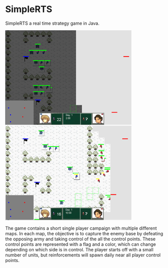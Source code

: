 SimpleRTS
======

SimpleRTS a real time strategy game in Java.

<div style="display:inline-block;">
<img src="https://github.com/samuelyuan/SimpleRTS/raw/master/screenshots/game1.png" alt="Game1" width="400" height="300" />
<img src="https://github.com/samuelyuan/SimpleRTS/raw/master/screenshots/game2.png" alt="Game2" width="400" height="300" />
</div>

The game contains a short single player campaign with multiple different maps. In each map, the objective is to capture the enemy base by defeating the opposing army and taking control of the all the control points. These control points are represented with a flag and a color, which can change depending on which side is in control. The player starts off with a small number of units, but reinforcements will spawn daily near all player control points. 
